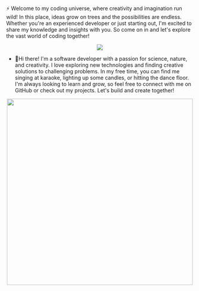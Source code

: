 :zap: Welcome to my coding universe, where creativity and imagination run wild! In this place, ideas grow on trees and the possibilities are endless. Whether you're an experienced developer or just starting out, I'm excited to share my knowledge and insights with you. So come on in and let's explore the vast world of coding together!

<div align="center">
  <img src="https://media0.giphy.com/media/eMsdwTiWGnCnQ12HMd/giphy.gif" />
</div>




- 🌱Hi there! I'm a software developer with a passion for science, nature, and creativity. I love exploring new technologies and finding creative solutions to challenging problems. In my free time, you can find me singing at karaoke, lighting up some candles, or hitting the dance floor. I'm always looking to learn and grow, so feel free to connect with me on GitHub or check out my projects. Let's build and create together!



<div id="header" align="center">
  <img src="https://media4.giphy.com/media/l0HlBO95YqWlKaDRu/giphy.gif" height="500px" width="500px"/>
</div>


